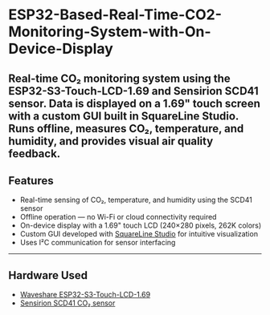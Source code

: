 # ESP32-Based-Real-Time-CO2-Monitoring-System-with-On-Device-Display
Real-time CO₂ monitoring system using the ESP32-S3-Touch-LCD-1.69 and Sensirion SCD41 sensor. Data is displayed on a 1.69" touch screen with a custom GUI built in SquareLine Studio. Runs offline, measures CO₂, temperature, and humidity, and provides visual air quality feedback.
---

## Features

- Real-time sensing of CO₂, temperature, and humidity using the SCD41 sensor  
- Offline operation — no Wi-Fi or cloud connectivity required  
- On-device display with a 1.69" touch LCD (240×280 pixels, 262K colors)  
- Custom GUI developed with [SquareLine Studio](https://squareline.io) for intuitive visualization 
- Uses I²C communication for sensor interfacing  

---

## Hardware Used

- [Waveshare ESP32-S3-Touch-LCD-1.69](https://www.waveshare.com/wiki/ESP32-S3-Touch-LCD-1.69) 
- [Sensirion SCD41 CO₂ sensor](https://www.sensirion.com/en/environmental-sensors/carbon-dioxide-sensors-gas-sensors/co2-sensors/)  
